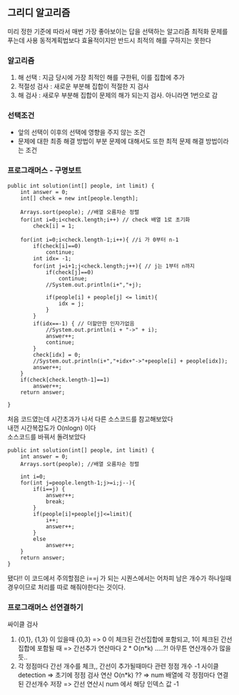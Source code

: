 ## 그리디 알고리즘
미리 정한 기준에 따라서 매번 가장 좋아보이는 답을 선택하는 알고리즘
최적화 문제를 푸는데 사용
동적계획법보다 효율적이지만 반드시 최적의 해를 구하지는 못한다

### 알고리즘
1. 해 선택 : 지금 당시에 가장 최적인 해를 구한뒤, 이를 집합에 추가
2. 적절성 검사 : 새로운 부분해 집합이 적절한 지 검사
3. 해  검사 : 새로우 부분해 집합이 문제의 해가 되는지 검사. 아니라면 1번으로 감

### 선택조건
- 앞의 선택이 이후의 선택에 영향을 주지 않는 조건
- 문제에 대한 최종 해결 방법이 부분 문제에 대해서도 또한 최적 문제 해결 방법이라는 조건

### 프로그래머스 - 구명보트
```
public int solution(int[] people, int limit) {
    int answer = 0;
    int[] check = new int[people.length];

    Arrays.sort(people); //배열 오름차순 정렬
    for(int i=0;i<check.length;i++) // check 배열 1로 초기화
        check[i] = 1;

    for(int i=0;i<check.length-1;i++){ //i 가 0부터 n-1
        if(check[i]==0)
            continue;
        int idx= -1;
        for(int j=i+1;j<check.length;j++){ // j는 1부터 n까지
            if(check[j]==0)
                continue;
            //System.out.println(i+","+j);

            if(people[i] + people[j] <= limit){
                idx = j;
            }
        }
        if(idx==-1) { // 더할만한 인자가없음
            //System.out.println(i + "->" + i);
            answer++;
            continue;
        }
        check[idx] = 0;
        //System.out.println(i+","+idx+"->"+people[i] + people[idx]);
        answer++;
    }
    if(check[check.length-1]==1)
        answer++;
    return answer;

}
```
  
처음 코드였는데 시간초과가 나서 다른 소스코드를 참고해보았다<br>
내껀 시간복잡도가 O(nlogn) 이다<br>
소스코드를 바꿔서 돌려보았다
```
public int solution(int[] people, int limit) {
    int answer = 0;
    Arrays.sort(people); //배열 오름차순 정렬

    int i=0;
    for(int j=people.length-1;j>=i;j--){
        if(i==j) {
            answer++;
            break;
        }
        if(people[i]+people[j]<=limit){
            i++;
            answer++;
        }
        else
            answer++;
    }
    return answer;
}
```
됐다!!
이 코드에서 주의할점은 i==j 가 되는 시퀀스에서는 어차피 남은 개수가 하나일때 경우이므로 처리를 따로 해줘야한다는 것이다. <br>

### 프로그래머스 선연결하기

싸이클 검사
1. {0,1}, {1,3} 이 있을때 {0,3} 
 => 0 이 체크된 간선집합에 포함되고, 1이 체크된 간선집합에 포함될 때
 => 간선추가 연산마다 2 * O(n*k) .....?! 아무튼 연산개수가 많을듯..
2. 각 정점마다 간선 개수를 체크,, 간선이 추가될때마다 관련 정점 개수 -1 사이클 detection
 => 초기에 정점 검사 연산 O(n*k) ??
 => num 배열에 각 정점마다 연결된 간선개수 저장
 => 간선 연산시 num 에서 해당 인덱스 값 -1 



